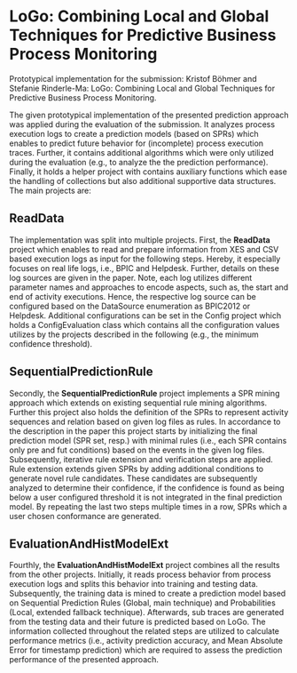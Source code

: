 LoGo: Combining Local and Global Techniques for Predictive Business Process Monitoring
=============

Prototypical implementation for the submission: Kristof Böhmer and Stefanie Rinderle-Ma: LoGo: Combining Local and Global Techniques for Predictive Business Process Monitoring. 

The given prototypical implementation of the presented prediction approach was applied during the evaluation of the submission. It analyzes process execution logs to create a prediction models (based on SPRs) which enables to predict future behavior for (incomplete) process execution traces. Further, it contains additional algorithms which were only utilized during the evaluation (e.g., to analyze the the prediction performance). Finally, it holds a helper project with contains auxiliary functions which ease the handling of collections but also additional supportive data structures. The main projects are:

ReadData
---------
The implementation was split into multiple projects. First, the **ReadData** project which enables to read and prepare information from XES and CSV based execution logs as input for the following steps. Hereby, it especially focuses on real life logs, i.e., BPIC and Helpdesk. Further, details on these log sources are given in the paper. Note, each log utilizes different parameter names and approaches to encode aspects, such as, the start and end of activity executions. Hence, the respective log source can be configured based on the DataSource enumeration as BPIC2012 or Helpdesk. Additional configurations can be set in the Config project which holds a ConfigEvaluation class which contains all the configuration values utilizes by the projects described in the following (e.g., the minimum confidence threshold). 

SequentialPredictionRule
---------

Secondly, the **SequentialPredictionRule** project implements a SPR mining approach which extends on existing sequential rule mining algorithms. Further this project also holds the definition of the SPRs to represent activity sequences and relation based on given log files as rules. In accordance to the description in the paper this project starts by initializing the final prediction model (SPR set, resp.) with minimal rules (i.e., each SPR contains only pre and fut conditions) based on the events in the given log files. Subsequently, iterative rule extension and verification steps are applied. Rule extension extends given SPRs by adding additional conditions to generate novel rule candidates. These candidates are subsequently analyzed to determine their confidence, if the confidence is found as being below a user configured threshold it is not integrated in the final prediction model. By repeating the last two steps multiple times in a row, SPRs which a user chosen conformance are generated. 

EvaluationAndHistModelExt
---------

Fourthly, the **EvaluationAndHistModelExt** project combines all the results from the other projects. Initially, it reads process behavior from process execution logs and splits this behavior into training and testing data. Subsequently, the training data is mined to create a prediction model based on Sequential Prediction Rules (Global, main technique) and Probabilities (Local, extended fallback technique). Afterwards, sub traces are generated from the testing data and their future is predicted based on LoGo. The information collected throughout the related steps are utilized to calculate performance metrics (i.e., activity prediction accuracy, and Mean Absolute Error for timestamp prediction) which are required to assess the prediction performance of the presented approach. 


